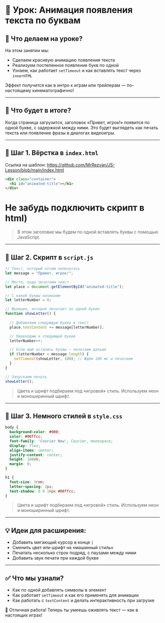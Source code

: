 # 📌 Урок: Анимация появления текста по буквам

## 📅 Что делаем на уроке?

На этом занятии мы:

* Сделаем красивую анимацию появления текста
* Реализуем постепенное появление букв по одной
* Узнаем, как работает `setTimeout` и как вставлять текст через `innerHTML`

Эффект получится как в интро к играм или трейлерам — по-настоящему кинематографично!

---

## 🎯 Что будет в итоге?

Когда страница загрузится, заголовок «Привет, игрок!» появится по одной букве, с задержкой между ними. Это будет выглядеть как печать текста или появление фразы в диалогах видеоигры.

---

## 🧱 Шаг 1. Вёрстка в `index.html`

Ссылка на шаблон: https://github.com/MrRezvan/JS-Lesson/blob/main/index.html

```html
<div class="container">
  <h1 id="animated-title"></h1>
</div>
```
# Не забудь подключить скрипт в html)

> В этом заголовке мы будем по одной вставлять буквы с помощью JavaScript.

---

## 🧠 Шаг 2. Скрипт в `script.js`

```js
// Текст, который хотим напечатать
let message = "Привет, игрок!";

// Место, куда печатаем текст
let place = document.getElementById("animated-title");

// С какой буквы начинаем
let letterNumber = 0;

// Функция, которая печатает по одной букве
function showLetter() {
  
  // Добавляем следующую букву в текст
  place.textContent += message[letterNumber];

  // Переходим к следующей букве
  letterNumber++;

  // Если ещё остались буквы — печатаем дальше
  if (letterNumber < message.length) {
    setTimeout(showLetter, 100); // Ждём 100 мс и печатаем
  }
}

// Запускаем печать
showLetter();

```

> Цвета и шрифт подбираем под «игровой» стиль. Используем неон и моноширинный шрифт.

---

## 🎨 Шаг 3. Немного стилей в `style.css`

```css
body {
  background-color: #000;
  color: #00ffcc;
  font-family: 'Courier New', Courier, monospace;
  display: flex;
  align-items: center;
  justify-content: center;
  height: 100vh;
  margin: 0;
}

h1 {
  font-size: 3rem;
  letter-spacing: 2px;
  text-shadow: 0 0 10px #00ffcc;
}
```

> Цвета и шрифт подбираем под «игровой» стиль. Используем неон и моноширинный шрифт.

---

## 💡 Идеи для расширения:

* Добавить мигающий курсор в конце `|`
* Сменить цвет или шрифт на «машинный стиль»
* Печатать несколько строк подряд, с паузами между ними
* Добавить звук печати при каждой букве

---

## ✅ Что мы узнали?

* Как по одной добавлять символы в элемент
* Как работает `setTimeout` и как его применять для анимации
* Как работать с `textContent` и делать интерактивность при загрузке

🎉 Отличная работа! Теперь ты умеешь оживлять текст — как в настоящих играх!

